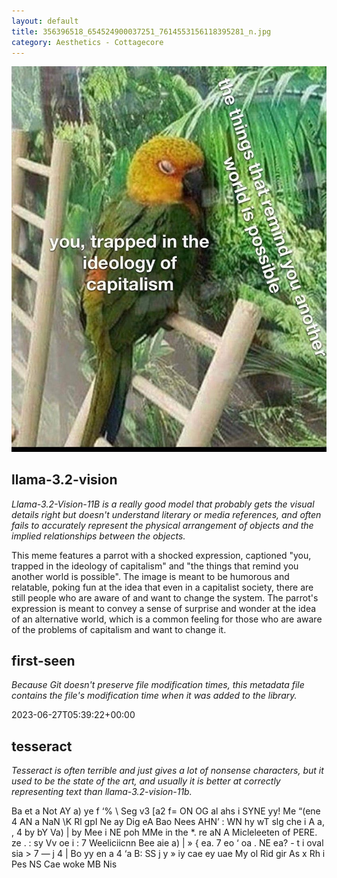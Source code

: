 ```yaml
---
layout: default
title: 356396518_654524900037251_7614553156118395281_n.jpg
category: Aesthetics - Cottagecore
---
```


<div markdown="0"><a href="356396518_654524900037251_7614553156118395281_n.jpg"><img class="photo" src="356396518_654524900037251_7614553156118395281_n.jpg" /></a>

<h2>llama-3.2-vision</h2>
<p><i>Llama-3.2-Vision-11B is a really good model that probably gets the visual details right but doesn't understand literary or media references, and often fails to accurately represent the physical arrangement of objects and the implied relationships between the objects.</i></p>
<p>This meme features a parrot with a shocked expression, captioned &quot;you, trapped in the ideology of capitalism&quot; and &quot;the things that remind you another world is possible&quot;. The image is meant to be humorous and relatable, poking fun at the idea that even in a capitalist society, there are still people who are aware of and want to change the system. The parrot&#x27;s expression is meant to convey a sense of surprise and wonder at the idea of an alternative world, which is a common feeling for those who are aware of the problems of capitalism and want to change it.</p>

<h2>first-seen</h2>
<p><i>Because Git doesn't preserve file modification times, this metadata file contains the file's modification time when it was added to the library.</i></p>
<p>2023-06-27T05:39:22+00:00</p>

<h2>tesseract</h2>
<p><i>Tesseract is often terrible and just gives a lot of nonsense characters, but it used to be the state of the art, and usually it is better at correctly representing text than llama-3.2-vision-11b.</i></p>
<p>Ba et a Not AY a) ye f ‘% \ Seg v3 [a2 f= ON OG al ahs i SYNE yy! Me “(ene 4 AN a NaN \K Rl gpI Ne ay  Dig eA Bao Nees AHN’ : WN hy wT slg che i A a, , 4 by bY Va) |  by Mee i NE poh  MMe in the *. re aN A Micleleeten of PERE. ze . : sy Vv oe i : 7 Weeliciicnn Bee aie a) | » { ea. 7 eo ‘ oa . NE ea? - t i oval sia &gt; 7 — j 4 | Bo yy en a 4 ‘a B: SS j y » iy cae ey uae My ol Rid gir As x Rh  i Pes NS Cae woke MB Nis</p>

</div>

